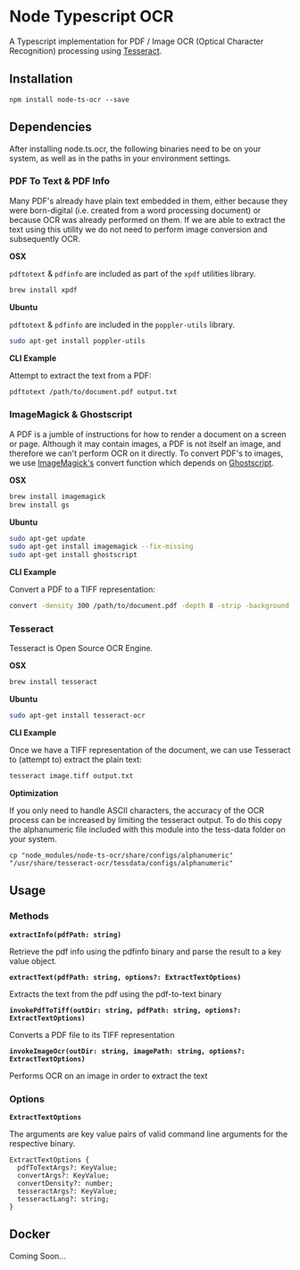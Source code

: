 # Node Typescript OCR

A Typescript implementation for PDF / Image OCR (Optical Character Recognition) processing using [Tesseract](https://github.com/tesseract-ocr/tesseract).

## Installation

`npm install node-ts-ocr --save`

## Dependencies

After installing node.ts.ocr, the following binaries need to be on your system, as well as in the paths in your environment settings.

### PDF To Text & PDF Info

Many PDF's already have plain text embedded in them, either because they were born-digital (i.e. created from a word processing document) or because OCR was already performed on them. If we are able to extract the text using this utility we do not need to perform image conversion and subsequently OCR.

**OSX**

`pdftotext` & `pdfinfo` are included as part of the `xpdf` utilities library.

```bash
brew install xpdf
```

**Ubuntu**

`pdftotext` & `pdfinfo` are included in the `poppler-utils` library.

```bash
sudo apt-get install poppler-utils
```

**CLI Example**

Attempt to extract the text from a PDF:

```bash
pdftotext /path/to/document.pdf output.txt
```

### ImageMagick & Ghostscript

A PDF is a jumble of instructions for how to render a document on a screen or page. Although it may contain images, a PDF is not itself an image, and therefore we can't perform OCR on it directly. To convert PDF's to images, we use [ImageMagick's](https://www.imagemagick.org/) convert function which depends on [Ghostscript](https://www.ghostscript.com/).

**OSX**

```bash
brew install imagemagick
brew install gs
```

**Ubuntu**

```bash
sudo apt-get update
sudo apt-get install imagemagick --fix-missing
sudo apt-get install ghostscript
```

**CLI Example**

Convert a PDF to a TIFF representation:

```bash
convert -density 300 /path/to/document.pdf -depth 8 -strip -background white -alpha off image.tiff
```

### Tesseract

Tesseract is Open Source OCR Engine.

**OSX**

```bash
brew install tesseract
```

**Ubuntu**

```bash
sudo apt-get install tesseract-ocr
```

**CLI Example**

Once we have a TIFF representation of the document, we can use Tesseract to (attempt to) extract the plain text:

```bash
tesseract image.tiff output.txt
```

**Optimization**

If you only need to handle ASCII characters, the accuracy of the OCR process can be increased by limiting the tesseract output. To do this copy the alphanumeric file included with this module into the tess-data folder on your system.

```
cp "node_modules/node-ts-ocr/share/configs/alphanumeric" "/usr/share/tesseract-ocr/tessdata/configs/alphanumeric"
```

## Usage

### Methods

**`extractInfo(pdfPath: string)`**

Retrieve the pdf info using the pdfinfo binary and parse the result to a key value object.

**`extractText(pdfPath: string, options?: ExtractTextOptions)`**

Extracts the text from the pdf using the pdf-to-text binary

**`invokePdfToTiff(outDir: string, pdfPath: string, options?: ExtractTextOptions)`**

Converts a PDF file to its TIFF representation

**`invokeImageOcr(outDir: string, imagePath: string, options?: ExtractTextOptions)`**

Performs OCR on an image in order to extract the text

### Options

**`ExtractTextOptions`**

The arguments are key value pairs of valid command line arguments for the respective binary.

```
ExtractTextOptions {
  pdfToTextArgs?: KeyValue;
  convertArgs?: KeyValue;
  convertDensity?: number;
  tesseractArgs?: KeyValue;
  tesseractLang?: string;
}
```

## Docker

Coming Soon...
